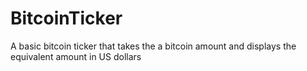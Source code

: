 # BitcoinTicker
A basic bitcoin ticker that takes the a bitcoin amount and displays the equivalent amount in US dollars
